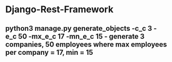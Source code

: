 # Django-Rest-Framework

## python3 manage.py generate_objects -c_c 3 -e_c 50 -mx_e_c 17 -mn_e_c 15 - generate 3 companies, 50 employees where max employees per company = 17, min = 15
